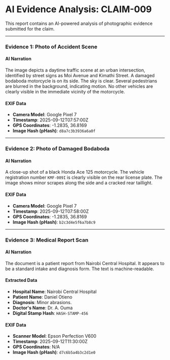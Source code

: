 # AI Evidence Analysis: CLAIM-009

This report contains an AI-powered analysis of photographic evidence submitted for the claim.

---

### **Evidence 1: Photo of Accident Scene**

#### AI Narration
The image depicts a daytime traffic scene at an urban intersection, identified by street signs as Moi Avenue and Kimathi Street. A damaged bodaboda motorcycle is on its side. The sky is clear. Several pedestrians are blurred in the background, indicating motion. No other vehicles are clearly visible in the immediate vicinity of the motorcycle.

#### EXIF Data
- **Camera Model**: Google Pixel 7
- **Timestamp**: 2025-09-12T07:57:00Z
- **GPS Coordinates**: -1.2835, 36.8169
- **Image Hash (pHash)**: `d8a7c3b3936a6a0f`

---

### **Evidence 2: Photo of Damaged Bodaboda**

#### AI Narration
A close-up shot of a black Honda Ace 125 motorcycle. The vehicle registration number `KMF-009I` is clearly visible on the rear license plate. The image shows minor scrapes along the side and a cracked rear taillight.

#### EXIF Data
- **Camera Model**: Google Pixel 7
- **Timestamp**: 2025-09-12T07:58:00Z
- **GPS Coordinates**: -1.2835, 36.8169
- **Image Hash (pHash)**: `b2c3d4e5f6a7b8c9`

---

### **Evidence 3: Medical Report Scan**

#### AI Narration
The document is a patient report from Nairobi Central Hospital. It appears to be a standard intake and diagnosis form. The text is machine-readable.

#### Extracted Data
- **Hospital Name**: Nairobi Central Hospital
- **Patient Name**: Daniel Otieno
- **Diagnosis**: Minor abrasions.
- **Doctor's Name**: Dr. A. Ouma
- **Digital Stamp Hash**: `HASH-STAMP-456`

#### EXIF Data
- **Scanner Model**: Epson Perfection V600
- **Timestamp**: 2025-09-12T11:30:00Z
- **GPS Coordinates**: N/A
- **Image Hash (pHash)**: `d7c6b5a4b3c2d1e0`
